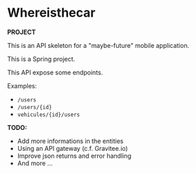 # Whereisthecar

**PROJECT**

This is an API skeleton for a "maybe-future" mobile application.

This is a Spring project.

This API expose some endpoints.

Examples:
- `/users`
- `/users/{id}`
- `vehicules/{id}/users`

**TODO:**

- Add more informations in the entities
- Using an API gateway (c.f. Gravitee.io)
- Improve json returns and error handling
- And more ...
